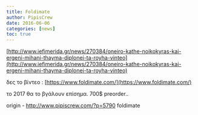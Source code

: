 ```yaml
---
title: Foldimate
author: PipisCrew
date: 2016-06-06
categories: [news]
toc: true
---
```


[http://www.iefimerida.gr/news/270384/oneiro-kathe-noikokyras-kai-ergeni-mihani-thayma-diplonei-ta-royha-vinteo](http://www.iefimerida.gr/news/270384/oneiro-kathe-noikokyras-kai-ergeni-mihani-thayma-diplonei-ta-royha-vinteo)

δες το βίντεο :
[https://www.foldimate.com/](https://www.foldimate.com/)

το 2017 θα το βγάλουν επίσημα. 700$ preorder..

origin - http://www.pipiscrew.com/?p=5790 foldimate